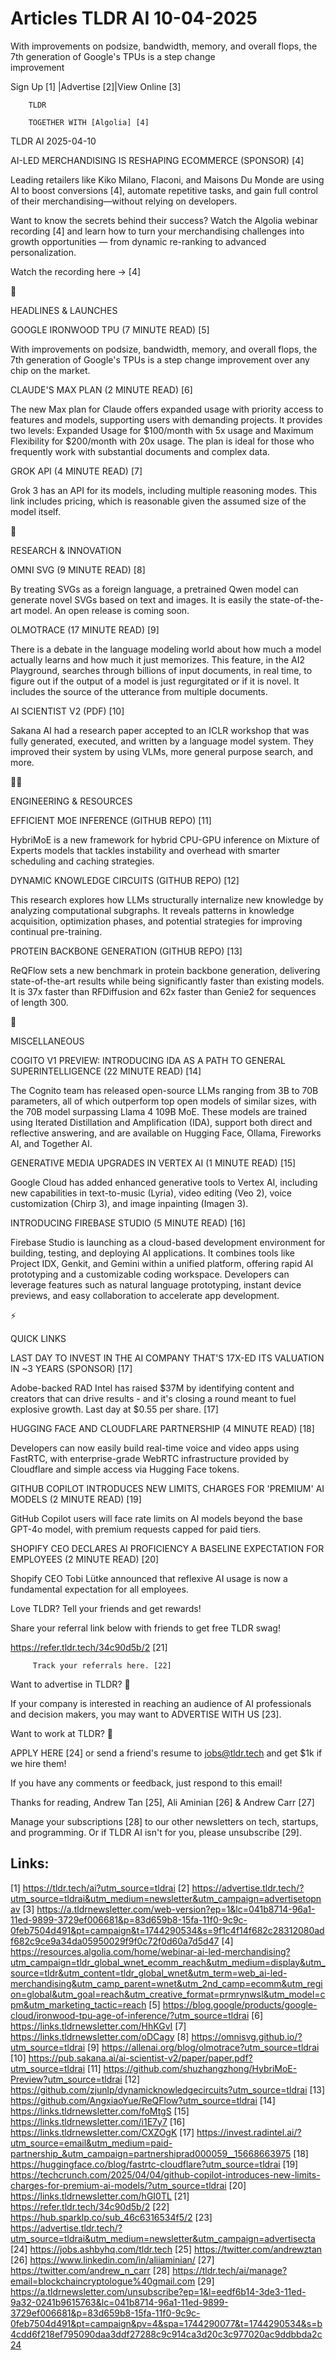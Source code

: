 # Articles TLDR AI 10-04-2025

With improvements on podsize, bandwidth, memory, and overall flops,
the 7th generation of Google's TPUs is a step change
improvement ‌ ‌ ‌ ‌ ‌ ‌ ‌ ‌ ‌ ‌ ‌ ‌ ‌ ‌ ‌ ‌ ‌ ‌ ‌ ‌ ‌ ‌ ‌ ‌ ‌ ‌  ‌ ‌ ‌ ‌ ‌ ‌ ‌ ‌ ‌ ‌ ‌ ‌ ‌ ‌ ‌ ‌ ‌ ‌ ‌ ‌ ‌ ‌ ‌ ‌ ‌ ‌ 


 Sign Up [1] |Advertise [2]|View Online [3] 

		TLDR 

		TOGETHER WITH [Algolia] [4]

TLDR AI 2025-04-10

 AI-LED MERCHANDISING IS RESHAPING ECOMMERCE (SPONSOR) [4] 

 Leading retailers like Kiko Milano, Flaconi, and Maisons Du Monde are
using AI to boost conversions [4], automate repetitive tasks, and gain
full control of their merchandising—without relying on developers.

Want to know the secrets behind their success? Watch the Algolia
webinar recording [4] and learn how to turn your merchandising
challenges into growth opportunities — from dynamic re-ranking to
advanced personalization.

Watch the recording here → [4]

🚀 

HEADLINES & LAUNCHES

 GOOGLE IRONWOOD TPU (7 MINUTE READ) [5] 

 With improvements on podsize, bandwidth, memory, and overall flops,
the 7th generation of Google's TPUs is a step change improvement over
any chip on the market. 

 CLAUDE'S MAX PLAN (2 MINUTE READ) [6] 

 The new Max plan for Claude offers expanded usage with priority
access to features and models, supporting users with demanding
projects. It provides two levels: Expanded Usage for $100/month with
5x usage and Maximum Flexibility for $200/month with 20x usage. The
plan is ideal for those who frequently work with substantial documents
and complex data. 

 GROK API (4 MINUTE READ) [7] 

 Grok 3 has an API for its models, including multiple reasoning modes.
This link includes pricing, which is reasonable given the assumed size
of the model itself. 

🧠 

RESEARCH & INNOVATION

 OMNI SVG (9 MINUTE READ) [8] 

 By treating SVGs as a foreign language, a pretrained Qwen model can
generate novel SVGs based on text and images. It is easily the
state-of-the-art model. An open release is coming soon. 

 OLMOTRACE (17 MINUTE READ) [9] 

 There is a debate in the language modeling world about how much a
model actually learns and how much it just memorizes. This feature, in
the AI2 Playground, searches through billions of input documents, in
real time, to figure out if the output of a model is just regurgitated
or if it is novel. It includes the source of the utterance from
multiple documents. 

 AI SCIENTIST V2 (PDF) [10] 

 Sakana AI had a research paper accepted to an ICLR workshop that was
fully generated, executed, and written by a language model system.
They improved their system by using VLMs, more general purpose search,
and more. 

🧑‍💻 

ENGINEERING & RESOURCES

 EFFICIENT MOE INFERENCE (GITHUB REPO) [11] 

 HybriMoE is a new framework for hybrid CPU-GPU inference on Mixture
of Experts models that tackles instability and overhead with smarter
scheduling and caching strategies. 

 DYNAMIC KNOWLEDGE CIRCUITS (GITHUB REPO) [12] 

 This research explores how LLMs structurally internalize new
knowledge by analyzing computational subgraphs. It reveals patterns in
knowledge acquisition, optimization phases, and potential strategies
for improving continual pre-training. 

 PROTEIN BACKBONE GENERATION (GITHUB REPO) [13] 

 ReQFlow sets a new benchmark in protein backbone generation,
delivering state-of-the-art results while being significantly faster
than existing models. It is 37x faster than RFDiffusion and 62x faster
than Genie2 for sequences of length 300. 

🎁 

MISCELLANEOUS

 COGITO V1 PREVIEW: INTRODUCING IDA AS A PATH TO GENERAL
SUPERINTELLIGENCE (22 MINUTE READ) [14] 

 The Cognito team has released open-source LLMs ranging from 3B to 70B
parameters, all of which outperform top open models of similar sizes,
with the 70B model surpassing Llama 4 109B MoE. These models are
trained using Iterated Distillation and Amplification (IDA), support
both direct and reflective answering, and are available on Hugging
Face, Ollama, Fireworks AI, and Together AI. 

 GENERATIVE MEDIA UPGRADES IN VERTEX AI (1 MINUTE READ) [15] 

 Google Cloud has added enhanced generative tools to Vertex AI,
including new capabilities in text-to-music (Lyria), video editing
(Veo 2), voice customization (Chirp 3), and image inpainting (Imagen
3). 

 INTRODUCING FIREBASE STUDIO (5 MINUTE READ) [16] 

 Firebase Studio is launching as a cloud-based development environment
for building, testing, and deploying AI applications. It combines
tools like Project IDX, Genkit, and Gemini within a unified platform,
offering rapid AI prototyping and a customizable coding workspace.
Developers can leverage features such as natural language prototyping,
instant device previews, and easy collaboration to accelerate app
development. 

⚡ 

QUICK LINKS

 LAST DAY TO INVEST IN THE AI COMPANY THAT'S 17X-ED ITS VALUATION IN
~3 YEARS (SPONSOR) [17] 

 Adobe-backed RAD Intel has raised $37M by identifying content and
creators that can drive results - and it's closing a round meant to
fuel explosive growth. Last day at $0.55 per share. [17] 

 HUGGING FACE AND CLOUDFLARE PARTNERSHIP (4 MINUTE READ) [18] 

 Developers can now easily build real-time voice and video apps using
FastRTC, with enterprise-grade WebRTC infrastructure provided by
Cloudflare and simple access via Hugging Face tokens. 

 GITHUB COPILOT INTRODUCES NEW LIMITS, CHARGES FOR 'PREMIUM' AI MODELS
(2 MINUTE READ) [19] 

 GitHub Copilot users will face rate limits on AI models beyond the
base GPT-4o model, with premium requests capped for paid tiers. 

 SHOPIFY CEO DECLARES AI PROFICIENCY A BASELINE EXPECTATION FOR
EMPLOYEES (2 MINUTE READ) [20] 

 Shopify CEO Tobi Lütke announced that reflexive AI usage is now a
fundamental expectation for all employees. 

Love TLDR? Tell your friends and get rewards!

 Share your referral link below with friends to get free TLDR swag! 

 https://refer.tldr.tech/34c90d5b/2 [21] 

		 Track your referrals here. [22] 

Want to advertise in TLDR? 📰

 If your company is interested in reaching an audience of AI
professionals and decision makers, you may want to ADVERTISE WITH US
[23]. 

Want to work at TLDR? 💼

 APPLY HERE [24] or send a friend's resume to jobs@tldr.tech and get
$1k if we hire them! 

 If you have any comments or feedback, just respond to this email! 

Thanks for reading, 
Andrew Tan [25], Ali Aminian [26] & Andrew Carr [27] 

 Manage your subscriptions [28] to our other newsletters on tech,
startups, and programming. Or if TLDR AI isn't for you, please
unsubscribe [29]. 

 

Links:
------
[1] https://tldr.tech/ai?utm_source=tldrai
[2] https://advertise.tldr.tech/?utm_source=tldrai&utm_medium=newsletter&utm_campaign=advertisetopnav
[3] https://a.tldrnewsletter.com/web-version?ep=1&lc=041b8714-96a1-11ed-9899-3729ef006681&p=83d659b8-15fa-11f0-9c9c-0feb7504d491&pt=campaign&t=1744290534&s=9f1c4f14f682c28312080adf682c9ce9a34da05950029f9f0c72f0d60a7d5d47
[4] https://resources.algolia.com/home/webinar-ai-led-merchandising?utm_campaign=tldr_global_wnet_ecomm_reach&utm_medium=display&utm_source=tldr&utm_content=tldr_global_wnet&utm_term=web_ai-led-merchandising&utm_camp_parent=wnet&utm_2nd_camp=ecomm&utm_region=global&utm_goal=reach&utm_creative_format=prmrynwsl&utm_model=cpm&utm_marketing_tactic=reach
[5] https://blog.google/products/google-cloud/ironwood-tpu-age-of-inference/?utm_source=tldrai
[6] https://links.tldrnewsletter.com/HhKGvI
[7] https://links.tldrnewsletter.com/oDCagy
[8] https://omnisvg.github.io/?utm_source=tldrai
[9] https://allenai.org/blog/olmotrace?utm_source=tldrai
[10] https://pub.sakana.ai/ai-scientist-v2/paper/paper.pdf?utm_source=tldrai
[11] https://github.com/shuzhangzhong/HybriMoE-Preview?utm_source=tldrai
[12] https://github.com/zjunlp/dynamicknowledgecircuits?utm_source=tldrai
[13] https://github.com/AngxiaoYue/ReQFlow?utm_source=tldrai
[14] https://links.tldrnewsletter.com/foMtgS
[15] https://links.tldrnewsletter.com/i1E7y7
[16] https://links.tldrnewsletter.com/CXZOgK
[17] https://invest.radintel.ai/?utm_source=email&utm_medium=paid-partnership_&utm_campaign=partnershiprad000059__15668663975
[18] https://huggingface.co/blog/fastrtc-cloudflare?utm_source=tldrai
[19] https://techcrunch.com/2025/04/04/github-copilot-introduces-new-limits-charges-for-premium-ai-models/?utm_source=tldrai
[20] https://links.tldrnewsletter.com/hGI0TL
[21] https://refer.tldr.tech/34c90d5b/2
[22] https://hub.sparklp.co/sub_46c6316534f5/2
[23] https://advertise.tldr.tech/?utm_source=tldrai&utm_medium=newsletter&utm_campaign=advertisecta
[24] https://jobs.ashbyhq.com/tldr.tech
[25] https://twitter.com/andrewztan
[26] https://www.linkedin.com/in/aliiaminian/
[27] https://twitter.com/andrew_n_carr
[28] https://tldr.tech/ai/manage?email=blockchaincryptologue%40gmail.com
[29] https://a.tldrnewsletter.com/unsubscribe?ep=1&l=eedf6b14-3de3-11ed-9a32-0241b9615763&lc=041b8714-96a1-11ed-9899-3729ef006681&p=83d659b8-15fa-11f0-9c9c-0feb7504d491&pt=campaign&pv=4&spa=1744290077&t=1744290534&s=b4cdd6f218ef795090daa3ddf27288c9c914ca3d20c3c977020ac9ddbbda2c24